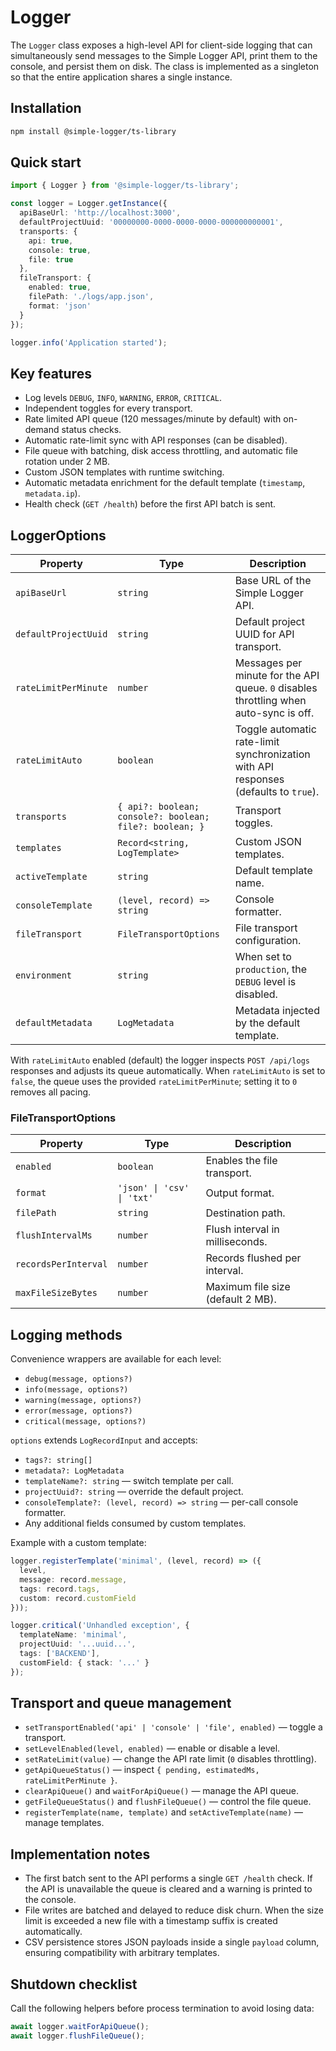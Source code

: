 # Logger

The `Logger` class exposes a high-level API for client-side logging that can simultaneously send
messages to the Simple Logger API, print them to the console, and persist them on disk. The class is
implemented as a singleton so that the entire application shares a single instance.

## Installation

```bash
npm install @simple-logger/ts-library
```

## Quick start

```ts
import { Logger } from '@simple-logger/ts-library';

const logger = Logger.getInstance({
  apiBaseUrl: 'http://localhost:3000',
  defaultProjectUuid: '00000000-0000-0000-0000-000000000001',
  transports: {
    api: true,
    console: true,
    file: true
  },
  fileTransport: {
    enabled: true,
    filePath: './logs/app.json',
    format: 'json'
  }
});

logger.info('Application started');
```

## Key features

- Log levels `DEBUG`, `INFO`, `WARNING`, `ERROR`, `CRITICAL`.
- Independent toggles for every transport.
- Rate limited API queue (120 messages/minute by default) with on-demand status checks.
- Automatic rate-limit sync with API responses (can be disabled).
- File queue with batching, disk access throttling, and automatic file rotation under 2 MB.
- Custom JSON templates with runtime switching.
- Automatic metadata enrichment for the default template (`timestamp`, `metadata.ip`).
- Health check (`GET /health`) before the first API batch is sent.

## LoggerOptions

| Property | Type | Description |
| --- | --- | --- |
| `apiBaseUrl` | `string` | Base URL of the Simple Logger API. |
| `defaultProjectUuid` | `string` | Default project UUID for API transport. |
| `rateLimitPerMinute` | `number` | Messages per minute for the API queue. `0` disables throttling when auto-sync is off. |
| `rateLimitAuto` | `boolean` | Toggle automatic rate-limit synchronization with API responses (defaults to `true`). |
| `transports` | `{ api?: boolean; console?: boolean; file?: boolean; }` | Transport toggles. |
| `templates` | `Record<string, LogTemplate>` | Custom JSON templates. |
| `activeTemplate` | `string` | Default template name. |
| `consoleTemplate` | `(level, record) => string` | Console formatter. |
| `fileTransport` | `FileTransportOptions` | File transport configuration. |
| `environment` | `string` | When set to `production`, the `DEBUG` level is disabled. |
| `defaultMetadata` | `LogMetadata` | Metadata injected by the default template. |

With `rateLimitAuto` enabled (default) the logger inspects `POST /api/logs` responses and adjusts its queue automatically.
When `rateLimitAuto` is set to `false`, the queue uses the provided `rateLimitPerMinute`; setting it to `0` removes all pacing.

### FileTransportOptions

| Property | Type | Description |
| --- | --- | --- |
| `enabled` | `boolean` | Enables the file transport. |
| `format` | `'json' \| 'csv' \| 'txt'` | Output format. |
| `filePath` | `string` | Destination path. |
| `flushIntervalMs` | `number` | Flush interval in milliseconds. |
| `recordsPerInterval` | `number` | Records flushed per interval. |
| `maxFileSizeBytes` | `number` | Maximum file size (default 2 MB). |

## Logging methods

Convenience wrappers are available for each level:

- `debug(message, options?)`
- `info(message, options?)`
- `warning(message, options?)`
- `error(message, options?)`
- `critical(message, options?)`

`options` extends `LogRecordInput` and accepts:

- `tags?: string[]`
- `metadata?: LogMetadata`
- `templateName?: string` — switch template per call.
- `projectUuid?: string` — override the default project.
- `consoleTemplate?: (level, record) => string` — per-call console formatter.
- Any additional fields consumed by custom templates.

Example with a custom template:

```ts
logger.registerTemplate('minimal', (level, record) => ({
  level,
  message: record.message,
  tags: record.tags,
  custom: record.customField
}));

logger.critical('Unhandled exception', {
  templateName: 'minimal',
  projectUuid: '...uuid...',
  tags: ['BACKEND'],
  customField: { stack: '...' }
});
```

## Transport and queue management

- `setTransportEnabled('api' | 'console' | 'file', enabled)` — toggle a transport.
- `setLevelEnabled(level, enabled)` — enable or disable a level.
- `setRateLimit(value)` — change the API rate limit (`0` disables throttling).
- `getApiQueueStatus()` — inspect `{ pending, estimatedMs, rateLimitPerMinute }`.
- `clearApiQueue()` and `waitForApiQueue()` — manage the API queue.
- `getFileQueueStatus()` and `flushFileQueue()` — control the file queue.
- `registerTemplate(name, template)` and `setActiveTemplate(name)` — manage templates.

## Implementation notes

- The first batch sent to the API performs a single `GET /health` check. If the API is
  unavailable the queue is cleared and a warning is printed to the console.
- File writes are batched and delayed to reduce disk churn. When the size limit is exceeded a new
  file with a timestamp suffix is created automatically.
- CSV persistence stores JSON payloads inside a single `payload` column, ensuring compatibility
  with arbitrary templates.

## Shutdown checklist

Call the following helpers before process termination to avoid losing data:

```ts
await logger.waitForApiQueue();
await logger.flushFileQueue();
```
